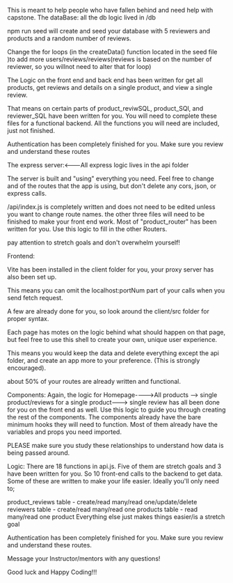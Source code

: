 This is meant to help people who have fallen behind and need help with capstone. 
The dataBase: all the db logic lived in /db

npm run seed will create and seed your database with 5 reviewers and products and a random number of reviews. 

Change the for loops (in the createData() function located in the seed file )to add more users/reviews/reviews(reviews is based on the number of reviewer, so you willnot need to alter that for loop)

The Logic on the front end and back end has been written for get all products, get reviews and details on a single product, and view a single review. 

That means on certain parts of product_reviwSQL, product_SQl, and reviewer_SQL have been written for you. You will need to complete these files for a functional backend. All the functions you will need are included, just not finished.

Authentication has been completely finished for you. Make sure you review and understand these routes


The express server:<---All express logic lives in the api folder 

The server is built and "using" everything you need. Feel free to change and of the routes that the app is using, but don't delete any cors, json, or express calls. 

/api/index.js is completely written and does not need to be edited unless you want to change route names.
the other three files will need to be finished to make your front end work. Most of "product_router" has been written for you. Use this logic to fill in the other Routers. 

pay attention to stretch goals and don't overwhelm yourself!


Frontend:

Vite has been installed in the client folder for you, your proxy server has also been set up.

This means you can omit the localhost:portNum part of your calls when you send fetch request.

A few are already done for you, so look around the client/src folder for proper syntax.

Each page has motes on the logic behind what should happen on that page, but feel free to use this shell to create your own, unique user experience. 

This means you would keep the data and delete everything except the api folder, and create an app more to your preference. (This is strongly encouraged).

about 50% of your routes are already written and functional.

Components:
Again, the logic for Homepage---->All products --> single product/reviews for a single product---> single review has all been done for you on the front end as well. Use this logic to guide you through creating the rest of the components. The components already have the bare minimum hooks they will need to function. Most of them already have the variables and props you need imported. 

PLEASE make sure you study these relationships to understand how data is being passed around.

Logic: There are 18 functions in api.js. Five of them are stretch goals and 3 have been written for you. So 10 front-end calls to the backend to get data. Some of these are written to make your life easier. Ideally you'll only need to;

  product_reviews table - create/read many/read one/update/delete
  reviewers table - create/read many/read one 
  products table - read many/read one product
  Everything else just makes things easier/is a stretch goal


Authentication has been completely finished for you. Make sure you review and understand these routes.

Message your Instructor/mentors with any questions!

Good luck and Happy Coding!!!

